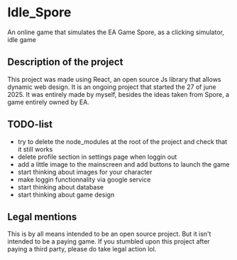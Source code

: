 # Idle_Spore
An online game that simulates the EA Game Spore, as a clicking simulator, idle game

## Description of the project
This project was made using React, an open source Js library that allows dynamic web design.
It is an ongoing project that started the 27 of june 2025.
It was entirely made by myself, besides the ideas taken from Spore, a game entirely owned by EA.

## TODO-list
- try to delete the node_modules at the root of the project and check that it still works
- delete profile section in settings page when loggin out
- add a little image to the mainscreen and add buttons to launch the game
- start thinking about images for your character
- make loggin functionnality via google service
- start thinking about database
- start thinking about game design

## Legal mentions
This is by all means intended to be an open source project. But it isn't intended to be a paying game.
If you stumbled upon this project after paying a third party, please do take legal action lol.
